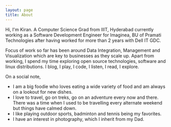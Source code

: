 ```yaml
---
layout: page
title: About
---
```


Hi, I'm Kiran. A Computer Science Grad from IIIT, Hyderabad currently working as a Software Development Engineer for Imaginea, BU of Pramati Technologies after having worked for more than 2 years with Dell IT GDC.

Focus of work so far has been around Data Integration, Management and Visualization which are key to businesses as they scale up. Apart from working, I spend my time exploring open source technologies, software and linux distributions. I blog, I play, I code, I listen, I read, I explore.

On a social note,

- I am a big foodie who loves eating a wide variety of food and am always on a lookout for new dishes.
- I love to travel, go on treks, go on an adventure every now and there. There was a time when I used to be travelling every alternate weekend but things have calmed down.
- I like playing outdoor sports, badminton and tennis being my favorites.
- I have an interest in photography, which I inherit from my Dad.

